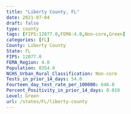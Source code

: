 ```yaml
---
title: "Liberty County, FL"
date: 2021-07-04
draft: false
type: county
tags: [FIPS:12077.0,FEMA:4.0,Non-core,Green]
categories: [FL]
County: Liberty County
State: FL
FIPS: 12077.0
FEMA_Region: 4.0
Population: 8354.0
NCHS_Urban_Rural_Classification: Non-core
Tests_in_prior_14_days: 54.0
Fourteen_day_test_rate_per_100000: 646.0
Percent_Positivity_in_prior_14_days: 0.019
Level: Green
url: /states/FL/liberty-county
---
```



